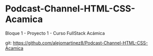# Podcast-Channel-HTML-CSS-Acamica

Bloque 1 - Proyecto 1 - Curso FullStack Acámica

git: https://github.com/alejomartinez8/Podcast-Channel-HTML-CSS-Acamica

